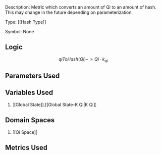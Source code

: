 Description: Metric which converts an amount of Qi to an amount of hash. This may change in the future depending on parameterization.

Type: [[Hash Type]]

Symbol: None

## Logic
$$qiToHash(Qi) ->  Qi \cdot k_{qi}$$

## Parameters Used

## Variables Used
1. [[Global State]].[[Global State-K Qi|K Qi]]

## Domain Spaces
1. [[Qi Space]]
## Metrics Used
